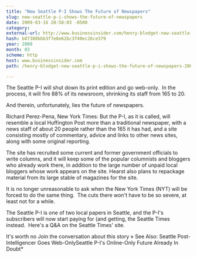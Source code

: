 ```yaml
---
title: "New Seattle P-I Shows The Future of Newspapers"
slug: new-seattle-p-i-shows-the-future-of-newspapers
date: 2009-03-16 20:58:03 -0500
category: 
external-url: http://www.businessinsider.com/henry-blodget-new-seattle-p-i-shows-the-future-of-newspapers-2009-3
hash: b87388bbb3f7e8e62bc3f40ec26ce379
year: 2009
month: 03
scheme: http
host: www.businessinsider.com
path: /henry-blodget-new-seattle-p-i-shows-the-future-of-newspapers-2009-3

---
```




The Seattle P-I will shut down its print edition and go web-only.  In the process, it will fire 88% of its newsroom, shrinking its staff from 165 to 20. 

And therein, unfortunately, lies the future of newspapers.

Richard Perez-Pena, New York Times: But the P-I, as it is called, will resemble a local Huffington Post more than a traditional newspaper, with a news staff of about 20 people rather than the 165 it has had, and a site consisting mostly of commentary, advice and links to other news sites, along with some original reporting.

The site has recruited some current and former government officials to write columns, and it will keep some of the popular columnists and bloggers who already work there, in addition to the large number of unpaid local bloggers whose work appears on the site. Hearst also plans to repackage material from its large stable of magazines for the site.

It is no longer unreasonable to ask when the New York Times (NYT) will be forced to do the same thing.  The cuts there won't have to be so severe, at least not for a while. 

The Seattle P-I is one of two local papers in Seattle, and the P-I's subscribers will now start paying for (and getting, the Seattle Times instead.  Here's a Q&A on the Seattle Times' site.

It's worth no
Join the conversation about this story »
See Also:
Seattle Post-Intelligencer Goes Web-OnlySeattle P-I's Online-Only Future Already In Doubt*


       

